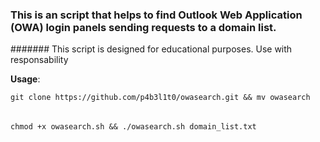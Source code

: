 ### This is an script that helps to find Outlook Web Application (OWA) login panels sending requests to a domain list.
####### This script is designed for educational purposes. Use with responsability

**Usage**: 

    git clone https://github.com/p4b3l1t0/owasearch.git && mv owasearch
  
  ######
  
    chmod +x owasearch.sh && ./owasearch.sh domain_list.txt
